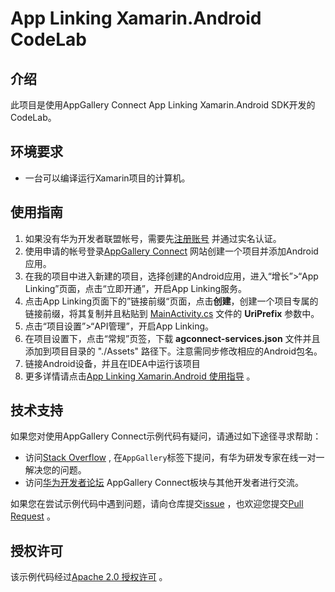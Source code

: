 # App Linking Xamarin.Android CodeLab

## 介绍

此项目是使用AppGallery Connect App Linking Xamarin.Android SDK开发的CodeLab。

## 环境要求
- 一台可以编译运行Xamarin项目的计算机。

## 使用指南

1. 如果没有华为开发者联盟帐号，需要先[注册账号](https://developer.huawei.com/consumer/cn/doc/start/registration-and-verification-0000001053628148) 并通过实名认证。
2. 使用申请的帐号登录[AppGallery Connect](https://developer.huawei.com/consumer/cn/doc/development/AppGallery-connect-Guides/agc-get-started) 网站创建一个项目并添加Android应用。
3. 在我的项目中进入新建的项目，选择创建的Android应用，进入“增长”>“App Linking”页面，点击“立即开通”，开启App Linking服务。
4. 点击App Linking页面下的”链接前缀“页面，点击**创建**，创建一个项目专属的链接前缀，将其复制并且粘贴到 [MainActivity.cs](./MainActivity.cs) 文件的 **UriPrefix** 参数中。
5. 点击“项目设置”>“API管理”，开启App Linking。
6. 在项目设置下，点击“常规”页签，下载 **agconnect-services.json** 文件并且添加到项目目录的 "./Assets"  路径下。注意需同步修改相应的Android包名。
7. 链接Android设备，并且在IDEA中运行该项目
8. 更多详情请点击[App Linking Xamarin.Android 使用指导](https://developer.huawei.com/consumer/cn/doc/development/AppGallery-connect-Guides/agc-applinking-xamarin-android-usage-0000001077120642) 。

## 技术支持

如果您对使用AppGallery Connect示例代码有疑问，请通过如下途径寻求帮助：
- 访问[Stack Overflow](https://stackoverflow.com/) , 在`AppGallery`标签下提问，有华为研发专家在线一对一解决您的问题。
- 访问[华为开发者论坛](https://forums.developer.huawei.com/forumPortal/en/home) AppGallery Connect板块与其他开发者进行交流。

如果您在尝试示例代码中遇到问题，请向仓库提交[issue](https://github.com/AppGalleryConnect/agc-demos/issues) ，也欢迎您提交[Pull Request](https://github.com/AppGalleryConnect/agc-demos/pulls) 。

## 授权许可
该示例代码经过[Apache 2.0 授权许可](http://www.apache.org/licenses/LICENSE-2.0) 。
